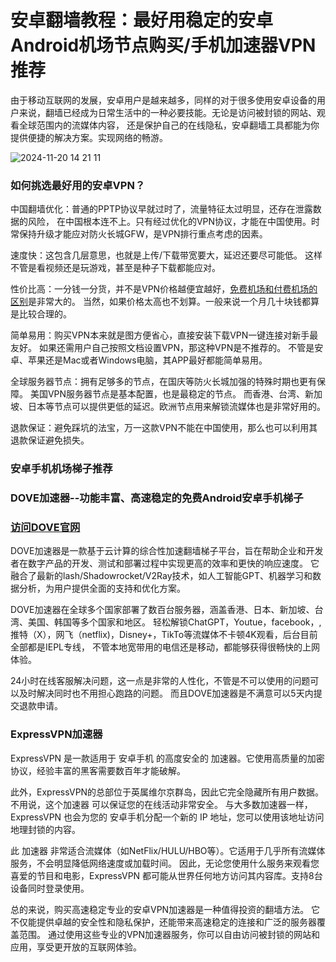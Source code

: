 # 安卓翻墙教程：最好用稳定的安卓Android机场节点购买/手机加速器VPN推荐

由于移动互联网的发展，安卓用户是越来越多，同样的对于很多使用安卓设备的用户来说，翻墙已经成为日常生活中的一种必要技能。无论是访问被封锁的网站、观看全球范围内的流媒体内容，
还是保护自己的在线隐私，安卓翻墙工具都能为你提供便捷的解决方案。实现网络的畅游。

![2024-11-20 14 21 11](https://github.com/user-attachments/assets/557005c9-1280-45ff-8036-614c39f3205a)

### 如何挑选最好用的安卓VPN？

中国翻墙优化：普通的PPTP协议早就过时了，流量特征太过明显，还存在泄露数据的风险，
在中国根本连不上。只有经过优化的VPN协议，才能在中国使用。时常保持升级才能应对防火长城GFW，是VPN排行重点考虑的因素。

速度快：这包含几层意思，也就是上传/下载带宽要大，延迟还要尽可能低。
这样不管是看视频还是玩游戏，甚至是种子下载都能应对。

性价比高：一分钱一分货，并不是VPN价格越便宜越好，[免费机场和付费机场的区别](https://appletalking.cc/archives/2302)是非常大的。
当然，如果价格太高也不划算。一般来说一个月几十块钱都算是比较合理的。

简单易用：购买VPN本来就是图方便省心，直接安装下载VPN一键连接对新手最友好。
如果还需用户自己按照文档设置VPN，那这种VPN是不推荐的。
不管是安卓、苹果还是Mac或者Windows电脑，其APP最好都能简单易用。

全球服务器节点：拥有足够多的节点，在国庆等防火长城加强的特殊时期也更有保障。
美国VPN服务器节点是基本配置，也是最稳定的节点。
而香港、台湾、新加坡、日本等节点可以提供更低的延迟。欧洲节点用来解锁流媒体也是非常好用的。

退款保证：避免踩坑的法宝，万一这款VPN不能在中国使用，那么也可以利用其退款保证避免损失。

### 安卓手机机场梯子推荐

### DOVE加速器--功能丰富、高速稳定的免费Android安卓手机梯子
### [访问DOVE官网](https://dove8.cc/a.php?alavBTtF8UB)

DOVE加速器是一款基于云计算的综合性加速翻墙梯子平台，旨在帮助企业和开发者在数字产品的开发、测试和部署过程中实现更高的效率和更快的响应速度。
它融合了最新的lash/Shadowrocket/V2Ray技术，如人工智能GPT、机器学习和数据分析，为用户提供全面的支持和优化方案。

DOVE加速器在全球多个国家部署了数百台服务器，涵盖香港、日本、新加坡、台湾、美国、韩国等多个国家和地区。
轻松解锁ChatGPT，Youtue，facebook，,推特（X），网飞（netflix)，Disney+，TikTo等流媒体不卡顿4K观看，后台目前全部都是IEPL专线，
不管本地宽带用的电信还是移动，都能够获得很畅快的上网体验。

24小时在线客服解决问题，这一点是非常的人性化，不管是不可以使用的问题可以及时解决同时也不用担心跑路的问题。
而且DOVE加速器是不满意可以5天内提交退款申请。

### ExpressVPN加速器

ExpressVPN 是一款适用于 安卓手机 的高度安全的 加速器。它使用高质量的加密协议，经验丰富的黑客需要数百年才能破解。

此外，ExpressVPN的总部位于英属维尔京群岛，因此它完全隐藏所有用户数据。不用说，这个加速器 可以保证您的在线活动非常安全。
与大多数加速器一样，ExpressVPN 也会为您的 安卓手机分配一个新的 IP 地址，您可以使用该地址访问地理封锁的内容。

此 加速器 非常适合流媒体（如NetFlix/HULU/HBO等）。它适用于几乎所有流媒体服务，不会明显降低网络速度或加载时间。
因此，无论您使用什么服务来观看您喜爱的节目和电影，ExpressVPN 都可能从世界任何地方访问其内容库。支持8台设备同时登录使用。

总的来说，购买高速稳定专业的安卓VPN加速器是一种值得投资的翻墙方法。
它不仅能提供卓越的安全性和隐私保护，还能带来高速稳定的连接和广泛的服务器覆盖范围。
通过使用这些专业的VPN加速器服务，你可以自由访问被封锁的网站和应用，享受更开放的互联网体验。







